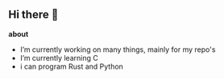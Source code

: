 ## Hi there 👋

**about**
- I’m currently working on many things, mainly for my repo's
- I’m currently learning C
- i can program Rust and Python



  
